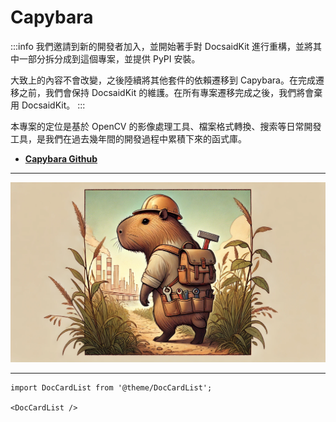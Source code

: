 # Capybara

:::info
我們邀請到新的開發者加入，並開始著手對 DocsaidKit 進行重構，並將其中一部分拆分成到這個專案，並提供 PyPI 安裝。

大致上的內容不會改變，之後陸續將其他套件的依賴遷移到 Capybara。在完成遷移之前，我們會保持 DocsaidKit 的維護。在所有專案遷移完成之後，我們將會棄用 DocsaidKit。
:::

本專案的定位是基於 OpenCV 的影像處理工具、檔案格式轉換、搜索等日常開發工具，是我們在過去幾年間的開發過程中累積下來的函式庫。

- [**Capybara Github**](https://github.com/DocsaidLab/Capybara)

---

![title](./resources/title.webp)

---

```mdx-code-block
import DocCardList from '@theme/DocCardList';

<DocCardList />
```
